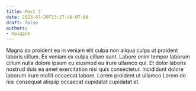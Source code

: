 ```yaml
---
title: Post 3
date: 2023-07-20T13:27:48-07:00
draft: false
authors:
- mpiggie
---
```


Magna do proident ea in veniam elit culpa non aliqua culpa ut proident laboris cillum. Ex veniam ex culpa cillum sunt. Labore enim tempor laborum cillum nulla dolore ipsum eu eiusmod eu irure ullamco qui. Et dolor laboris nostrud duis ea amet exercitation nisi quis consectetur. Incididunt dolore laborum irure mollit occaecat labore. Lorem proident ut ullamco Lorem do nisi consequat aliquip occaecat cupidatat cupidatat et.
